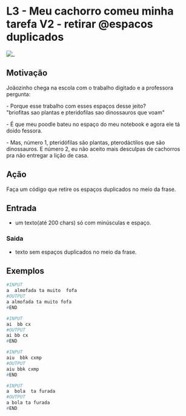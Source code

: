 # L3 - Meu cachorro comeu minha tarefa V2 - retirar @espacos duplicados

![_](cover.jpg)

## Motivação

Joãozinho chega na escola com o trabalho digitado e a professora  
pergunta:

\- Porque esse trabalho com esses espaços desse jeito?  
"briofitas sao plantas e pteridofilas  sao dinossauros que voam"

\- É que meu poodle bateu no espaço do meu notebook e agora ele tá  
doido fessora.  

\- Mas, número 1, pteridófilas são plantas, pterodáctilos que são  
dinossauros. E número 2, eu não aceito mais desculpas de cachorros  
pra não entregar a lição de casa.

## Ação

Faça um código que retire os espaços duplicados no meio da frase.

## Entrada

* um texto(até 200 chars) só com minúsculas e espaço.

### Saida

* texto sem espaços duplicados no meio da frase.

## Exemplos

``` py
#INPUT
a  almofada ta muito  fofa
#OUTPUT
a almofada ta muito fofa
#END

#INPUT
ai  bb cx
#OUTPUT
ai bb cx
#END

#INPUT
aiu  bbk cxmp
#OUTPUT
aiu bbk cxmp
#END

#INPUT
a  bola  ta furada
#OUTPUT
a bola ta furada
#END
```
